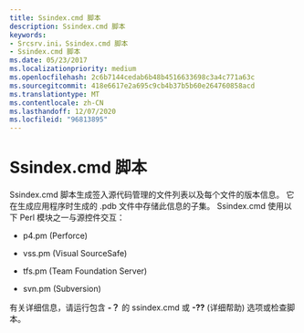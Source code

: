 ```yaml
---
title: Ssindex.cmd 脚本
description: Ssindex.cmd 脚本
keywords:
- Srcsrv.ini，Ssindex.cmd 脚本
- Ssindex.cmd 脚本
ms.date: 05/23/2017
ms.localizationpriority: medium
ms.openlocfilehash: 2c6b7144cedab6b48b4516633698c3a4c771a63c
ms.sourcegitcommit: 418e6617e2a695c9cb4b37b5b60e264760858acd
ms.translationtype: MT
ms.contentlocale: zh-CN
ms.lasthandoff: 12/07/2020
ms.locfileid: "96813895"
---
```

# <a name="the-ssindexcmd-script"></a>Ssindex.cmd 脚本


Ssindex.cmd 脚本生成签入源代码管理的文件列表以及每个文件的版本信息。 它在生成应用程序时生成的 .pdb 文件中存储此信息的子集。 Ssindex.cmd 使用以下 Perl 模块之一与源控件交互：

-   p4.pm (Perforce) 

-   vss.pm (Visual SourceSafe) 

-   tfs.pm (Team Foundation Server) 

-   svn.pm (Subversion) 

有关详细信息，请运行包含 **-？** 的 ssindex.cmd 或 **-??**  (详细帮助) 选项或检查脚本。

 

 






